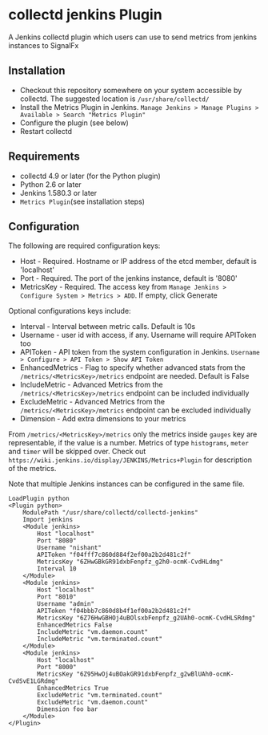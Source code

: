 # collectd jenkins Plugin

A Jenkins collectd plugin which users can use to send metrics from jenkins instances to SignalFx

## Installation

* Checkout this repository somewhere on your system accessible by collectd. The suggested location is `/usr/share/collectd/`
* Install the Metrics Plugin in Jenkins. `Manage Jenkins > Manage Plugins > Available > Search "Metrics Plugin"`
* Configure the plugin (see below)
* Restart collectd

## Requirements

* collectd 4.9 or later (for the Python plugin)
* Python 2.6 or later
* Jenkins 1.580.3 or later
* `Metrics Plugin`(see installation steps)

## Configuration

The following are required configuration keys:

* Host - Required. Hostname or IP address of the etcd member, default is 'localhost'
* Port - Required. The port of the jenkins instance, default is '8080'
* MetricsKey - Required. The access key from `Manage Jenkins > Configure System > Metrics > ADD`. If empty, click Generate


Optional configurations keys include:

* Interval - Interval between metric calls. Default is 10s
* Username - user id with access, if any. Username will require APIToken too
* APIToken - API token from the system configuration in Jenkins. `Username > Configure > API Token > Show API Token`
* EnhancedMetrics - Flag to specify whether advanced stats from the `/metrics/<MetricsKey>/metrics` endpoint are needed. Default is False
* IncludeMetric - Advanced Metrics from the `/metrics/<MetricsKey>/metrics` endpoint can be included individually
* ExcludeMetric - Advanced Metrics from the `/metrics/<MetricsKey>/metrics` endpoint can be excluded individually
* Dimension - Add extra dimensions to your metrics

From `/metrics/<MetricsKey>/metrics` only the metrics inside `gauges` key are representable, if the value is a number. Metrics of type `histograms`, `meter` and `timer` will be skipped over. Check out `https://wiki.jenkins.io/display/JENKINS/Metrics+Plugin` for description of the metrics.

Note that multiple Jenkins instances can be configured in the same file.

```
LoadPlugin python
<Plugin python>
    ModulePath "/usr/share/collectd/collectd-jenkins"
    Import jenkins
    <Module jenkins>
        Host "localhost"
        Port "8080"
        Username "nishant"
        APIToken "f04fff7c860d884f2ef00a2b2d481c2f"
        MetricsKey "6ZHwGBkGR91dxbFenpfz_g2h0-ocmK-CvdHLdmg"
        Interval 10
    </Module>
    <Module jenkins>
        Host "localhost"
        Port "8010"
        Username "admin"
        APIToken "f04bbb7c860d8b4f1ef00a2b2d481c2f"
        MetricsKey "6Z76HwGBHOj4uBOlsxbFenpfz_g2UAh0-ocmK-CvdHLSRdmg"
        EnhancedMetrics False
        IncludeMetric "vm.daemon.count"
        IncludeMetric "vm.terminated.count"
    </Module>
    <Module jenkins>
        Host "localhost"
        Port "8000"
        MetricsKey "6Z95HwOj4uBOakGR91dxbFenpfz_g2wBlUAh0-ocmK-CvdSvE1LGRdmg"
        EnhancedMetrics True
        ExcludeMetric "vm.terminated.count"
        ExcludeMetric "vm.daemon.count"
        Dimension foo bar
    </Module>
</Plugin>
```